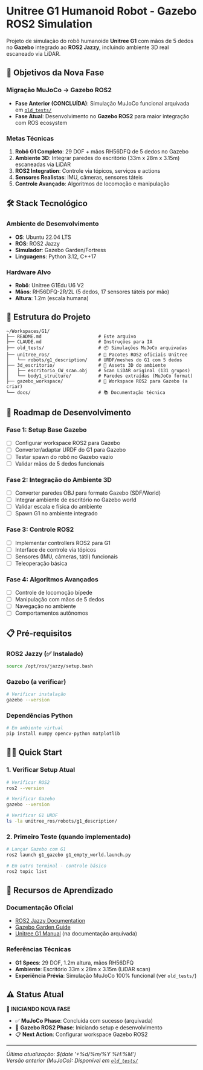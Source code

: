 # Unitree G1 Humanoid Robot - Gazebo ROS2 Simulation

Projeto de simulação do robô humanoide **Unitree G1** com mãos de 5 dedos no **Gazebo** integrado ao **ROS2 Jazzy**, incluindo ambiente 3D real escaneado via LiDAR.

## 🎯 Objetivos da Nova Fase

### Migração MuJoCo → Gazebo ROS2
- **Fase Anterior (CONCLUÍDA)**: Simulação MuJoCo funcional arquivada em [`old_tests/`](old_tests/)
- **Fase Atual**: Desenvolvimento no **Gazebo ROS2** para maior integração com ROS ecosystem

### Metas Técnicas
1. **Robô G1 Completo**: 29 DOF + mãos RH56DFQ de 5 dedos no Gazebo
2. **Ambiente 3D**: Integrar paredes do escritório (33m x 28m x 3.15m) escaneadas via LiDAR  
3. **ROS2 Integration**: Controle via tópicos, serviços e actions
4. **Sensores Realistas**: IMU, câmeras, sensores táteis
5. **Controle Avançado**: Algoritmos de locomoção e manipulação

## 🛠️ Stack Tecnológico

### Ambiente de Desenvolvimento
- **OS**: Ubuntu 22.04 LTS
- **ROS**: ROS2 Jazzy 
- **Simulador**: Gazebo Garden/Fortress
- **Linguagens**: Python 3.12, C++17

### Hardware Alvo
- **Robô**: Unitree G1Edu U6 V2
- **Mãos**: RH56DFQ-2R/2L (5 dedos, 17 sensores táteis por mão)
- **Altura**: 1.2m (escala humana)

## 📁 Estrutura do Projeto

```
~/Workspaces/G1/
├── README.md                     # Este arquivo
├── CLAUDE.md                     # Instruções para IA
├── old_tests/                    # 📦 Simulações MuJoCo arquivadas
├── unitree_ros/                  # 🤖 Pacotes ROS2 oficiais Unitree
│   └── robots/g1_description/    # URDF/meshes do G1 com 5 dedos
├── 3d_escritorio/                # 🏢 Assets 3D do ambiente
│   ├── escritorio_CW_scan.obj    # Scan LiDAR original (131 grupos)
│   └── body1_structure/          # Paredes extraídas (MuJoCo format)
├── gazebo_workspace/             # 🔧 Workspace ROS2 para Gazebo (a criar)
└── docs/                         # 📚 Documentação técnica
```

## 🚀 Roadmap de Desenvolvimento

### Fase 1: Setup Base Gazebo
- [ ] Configurar workspace ROS2 para Gazebo
- [ ] Converter/adaptar URDF do G1 para Gazebo
- [ ] Testar spawn do robô no Gazebo vazio
- [ ] Validar mãos de 5 dedos funcionais

### Fase 2: Integração do Ambiente 3D  
- [ ] Converter paredes OBJ para formato Gazebo (SDF/World)
- [ ] Integrar ambiente de escritório no Gazebo world
- [ ] Validar escala e física do ambiente
- [ ] Spawn G1 no ambiente integrado

### Fase 3: Controle ROS2
- [ ] Implementar controllers ROS2 para G1
- [ ] Interface de controle via tópicos
- [ ] Sensores (IMU, câmeras, tátil) funcionais
- [ ] Teleoperação básica

### Fase 4: Algoritmos Avançados
- [ ] Controle de locomoção bípede
- [ ] Manipulação com mãos de 5 dedos  
- [ ] Navegação no ambiente
- [ ] Comportamentos autônomos

## 📋 Pré-requisitos

### ROS2 Jazzy (✅ Instalado)
```bash
source /opt/ros/jazzy/setup.bash
```

### Gazebo (a verificar)
```bash
# Verificar instalação
gazebo --version
```

### Dependências Python
```bash
# Em ambiente virtual
pip install numpy opencv-python matplotlib
```

## 🏃‍♂️ Quick Start

### 1. Verificar Setup Atual
```bash
# Verificar ROS2
ros2 --version

# Verificar Gazebo  
gazebo --version

# Verificar G1 URDF
ls -la unitree_ros/robots/g1_description/
```

### 2. Primeiro Teste (quando implementado)
```bash
# Lançar Gazebo com G1
ros2 launch g1_gazebo g1_empty_world.launch.py

# Em outro terminal - controle básico
ros2 topic list
```

## 📖 Recursos de Aprendizado

### Documentação Oficial
- [ROS2 Jazzy Documentation](https://docs.ros.org/en/jazzy/)
- [Gazebo Garden Guide](https://gazebosim.org/docs/garden)
- [Unitree G1 Manual](old_tests/) (na documentação arquivada)

### Referências Técnicas
- **G1 Specs**: 29 DOF, 1.2m altura, mãos RH56DFQ
- **Ambiente**: Escritório 33m x 28m x 3.15m (LiDAR scan)
- **Experiência Prévia**: Simulação MuJoCo 100% funcional (ver `old_tests/`)

## ⚠️ Status Atual

**🔄 INICIANDO NOVA FASE**
- ✅ **MuJoCo Phase**: Concluída com sucesso (arquivada)
- 🚧 **Gazebo ROS2 Phase**: Iniciando setup e desenvolvimento
- 📋 **Next Action**: Configurar workspace Gazebo ROS2

---

*Última atualização: $(date '+%d/%m/%Y %H:%M')*  
*Versão anterior (MuJoCo): Disponível em [`old_tests/`](old_tests/)*